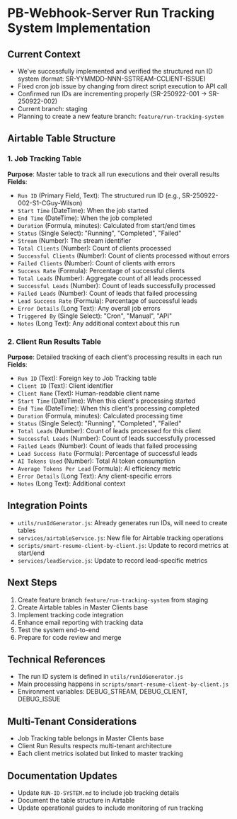 # PB-Webhook-Server Run Tracking System Implementation

## Current Context
- We've successfully implemented and verified the structured run ID system (format: SR-YYMMDD-NNN-SSTREAM-CCLIENT-ISSUE)
- Fixed cron job issue by changing from direct script execution to API call
- Confirmed run IDs are incrementing properly (SR-250922-001 → SR-250922-002)
- Current branch: staging
- Planning to create a new feature branch: `feature/run-tracking-system`

## Airtable Table Structure

### 1. Job Tracking Table
**Purpose**: Master table to track all run executions and their overall results
**Fields**:
- `Run ID` (Primary Field, Text): The structured run ID (e.g., SR-250922-002-S1-CGuy-Wilson)
- `Start Time` (DateTime): When the job started
- `End Time` (DateTime): When the job completed
- `Duration` (Formula, minutes): Calculated from start/end times
- `Status` (Single Select): "Running", "Completed", "Failed"
- `Stream` (Number): The stream identifier
- `Total Clients` (Number): Count of clients processed
- `Successful Clients` (Number): Count of clients processed without errors
- `Failed Clients` (Number): Count of clients with errors
- `Success Rate` (Formula): Percentage of successful clients
- `Total Leads` (Number): Aggregate count of all leads processed
- `Successful Leads` (Number): Count of leads successfully processed
- `Failed Leads` (Number): Count of leads that failed processing
- `Lead Success Rate` (Formula): Percentage of successful leads
- `Error Details` (Long Text): Any overall job errors
- `Triggered By` (Single Select): "Cron", "Manual", "API"
- `Notes` (Long Text): Any additional context about this run

### 2. Client Run Results Table
**Purpose**: Detailed tracking of each client's processing results in each run
**Fields**:
- `Run ID` (Text): Foreign key to Job Tracking table
- `Client ID` (Text): Client identifier
- `Client Name` (Text): Human-readable client name
- `Start Time` (DateTime): When this client's processing started
- `End Time` (DateTime): When this client's processing completed
- `Duration` (Formula, minutes): Calculated processing time
- `Status` (Single Select): "Running", "Completed", "Failed"
- `Total Leads` (Number): Count of leads processed for this client
- `Successful Leads` (Number): Count of leads successfully processed
- `Failed Leads` (Number): Count of leads that failed processing
- `Lead Success Rate` (Formula): Percentage of successful leads
- `AI Tokens Used` (Number): Total AI token consumption
- `Average Tokens Per Lead` (Formula): AI efficiency metric
- `Error Details` (Long Text): Any client-specific errors
- `Notes` (Long Text): Additional context

## Integration Points
- `utils/runIdGenerator.js`: Already generates run IDs, will need to create tables
- `services/airtableService.js`: New file for Airtable tracking operations
- `scripts/smart-resume-client-by-client.js`: Update to record metrics at start/end
- `services/leadService.js`: Update to record lead-specific metrics

## Next Steps
1. Create feature branch `feature/run-tracking-system` from staging
2. Create Airtable tables in Master Clients base
3. Implement tracking code integration
4. Enhance email reporting with tracking data
5. Test the system end-to-end
6. Prepare for code review and merge

## Technical References
- The run ID system is defined in `utils/runIdGenerator.js`
- Main processing happens in `scripts/smart-resume-client-by-client.js`
- Environment variables: DEBUG_STREAM, DEBUG_CLIENT, DEBUG_ISSUE

## Multi-Tenant Considerations
- Job Tracking table belongs in Master Clients base
- Client Run Results respects multi-tenant architecture
- Each client metrics isolated but linked to master tracking

## Documentation Updates
- Update `RUN-ID-SYSTEM.md` to include job tracking details
- Document the table structure in Airtable
- Update operational guides to include monitoring of run tracking